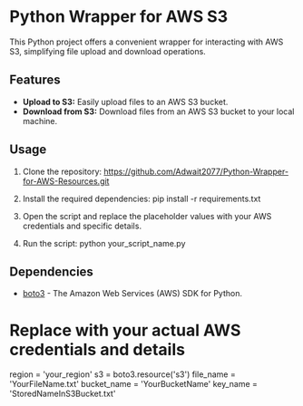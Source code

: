 # Python Wrapper for AWS S3

This Python project offers a convenient wrapper for interacting with AWS S3, simplifying file upload and download operations.

## Features

- **Upload to S3:** Easily upload files to an AWS S3 bucket.
- **Download from S3:** Download files from an AWS S3 bucket to your local machine.

## Usage

1. Clone the repository:
   https://github.com/Adwait2077/Python-Wrapper-for-AWS-Resources.git

2. Install the required dependencies:
   pip install -r requirements.txt

3. Open the script and replace the placeholder values with your AWS credentials and specific details.

4. Run the script:
    python your_script_name.py

## Dependencies

- [boto3](https://github.com/boto/boto3) - The Amazon Web Services (AWS) SDK for Python.

# Replace with your actual AWS credentials and details
region = 'your_region'
s3 = boto3.resource('s3')
file_name = 'YourFileName.txt'
bucket_name = 'YourBucketName'
key_name = 'StoredNameInS3Bucket.txt'
